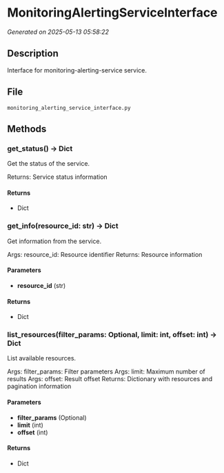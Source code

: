 # MonitoringAlertingServiceInterface

*Generated on 2025-05-13 05:58:22*

## Description

Interface for monitoring-alerting-service service.

## File

`monitoring_alerting_service_interface.py`

## Methods

### get_status() -> Dict

Get the status of the service.

Returns:
    Service status information

#### Returns

- Dict

### get_info(resource_id: str) -> Dict

Get information from the service.

Args:
    resource_id: Resource identifier
Returns:
    Resource information

#### Parameters

- **resource_id** (str)

#### Returns

- Dict

### list_resources(filter_params: Optional, limit: int, offset: int) -> Dict

List available resources.

Args:
    filter_params: Filter parameters
Args:
    limit: Maximum number of results
Args:
    offset: Result offset
Returns:
    Dictionary with resources and pagination information

#### Parameters

- **filter_params** (Optional)
- **limit** (int)
- **offset** (int)

#### Returns

- Dict

